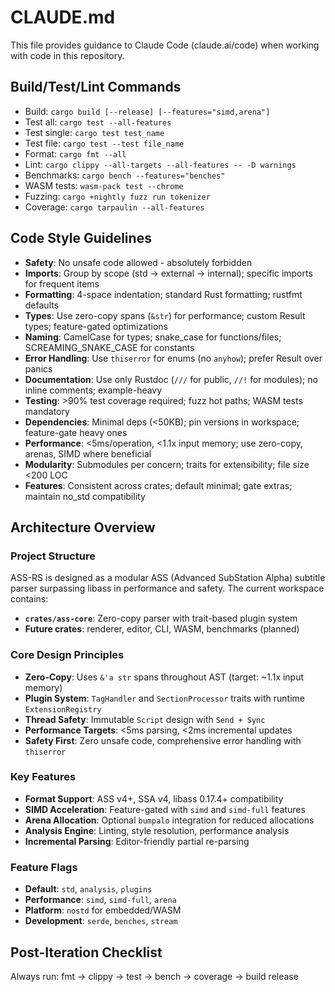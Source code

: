 # CLAUDE.md

This file provides guidance to Claude Code (claude.ai/code) when working with code in this repository.

## Build/Test/Lint Commands
- Build: `cargo build [--release] [--features="simd,arena"]`
- Test all: `cargo test --all-features`
- Test single: `cargo test test_name`
- Test file: `cargo test --test file_name`
- Format: `cargo fmt --all`
- Lint: `cargo clippy --all-targets --all-features -- -D warnings`
- Benchmarks: `cargo bench --features="benches"`
- WASM tests: `wasm-pack test --chrome`
- Fuzzing: `cargo +nightly fuzz run tokenizer`
- Coverage: `cargo tarpaulin --all-features`

## Code Style Guidelines
- **Safety**: No unsafe code allowed - absolutely forbidden
- **Imports**: Group by scope (std → external → internal); specific imports for frequent items
- **Formatting**: 4-space indentation; standard Rust formatting; rustfmt defaults
- **Types**: Use zero-copy spans (`&str`) for performance; custom Result types; feature-gated optimizations
- **Naming**: CamelCase for types; snake_case for functions/files; SCREAMING_SNAKE_CASE for constants
- **Error Handling**: Use `thiserror` for enums (no `anyhow`); prefer Result over panics
- **Documentation**: Use only Rustdoc (`///` for public, `//!` for modules); no inline comments; example-heavy
- **Testing**: >90% test coverage required; fuzz hot paths; WASM tests mandatory
- **Dependencies**: Minimal deps (<50KB); pin versions in workspace; feature-gate heavy ones
- **Performance**: <5ms/operation, <1.1x input memory; use zero-copy, arenas, SIMD where beneficial
- **Modularity**: Submodules per concern; traits for extensibility; file size <200 LOC
- **Features**: Consistent across crates; default minimal; gate extras; maintain no_std compatibility

## Architecture Overview

### Project Structure
ASS-RS is designed as a modular ASS (Advanced SubStation Alpha) subtitle parser surpassing libass in performance and safety. The current workspace contains:
- **`crates/ass-core`**: Zero-copy parser with trait-based plugin system
- **Future crates**: renderer, editor, CLI, WASM, benchmarks (planned)

### Core Design Principles
- **Zero-Copy**: Uses `&'a str` spans throughout AST (target: ~1.1x input memory)
- **Plugin System**: `TagHandler` and `SectionProcessor` traits with runtime `ExtensionRegistry`
- **Thread Safety**: Immutable `Script` design with `Send + Sync`
- **Performance Targets**: <5ms parsing, <2ms incremental updates
- **Safety First**: Zero unsafe code, comprehensive error handling with `thiserror`

### Key Features
- **Format Support**: ASS v4+, SSA v4, libass 0.17.4+ compatibility
- **SIMD Acceleration**: Feature-gated with `simd` and `simd-full` features
- **Arena Allocation**: Optional `bumpalo` integration for reduced allocations
- **Analysis Engine**: Linting, style resolution, performance analysis
- **Incremental Parsing**: Editor-friendly partial re-parsing

### Feature Flags
- **Default**: `std`, `analysis`, `plugins`
- **Performance**: `simd`, `simd-full`, `arena`
- **Platform**: `nostd` for embedded/WASM
- **Development**: `serde`, `benches`, `stream`

## Post-Iteration Checklist
Always run: fmt → clippy → test → bench → coverage → build release